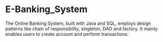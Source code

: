 # E-Banking_System
The Online Banking System, built with Java and SQL, employs design patterns like chain of responsibility, singleton, DAO and factory. It mainly enables users to create account and perform transactions.
